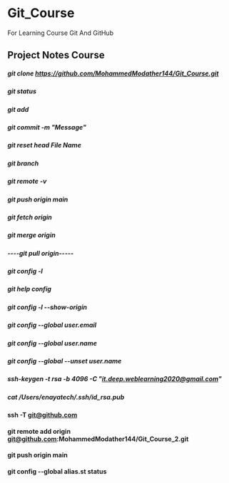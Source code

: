 # Git_Course
For Learning Course Git And GitHub 

## Project Notes Course
##### git clone https://github.com/MohammedModather144/Git_Course.git
##### git status
##### git add
##### git commit -m "Message"
##### git reset head File Name
##### git branch
##### git remote -v
##### git push origin main
##### git fetch origin 
##### git merge origin 
##### ----git pull origin-----
##### git config -l
##### git help config
##### git config -l --show-origin
##### git config --global user.email
##### git config --global user.name
##### git config --global --unset user.name 
##### ssh-keygen -t rsa -b 4096 -C "it.deep.weblearning2020@gmail.com"
##### cat /Users/enayatech/.ssh/id_rsa.pub
#### ssh -T git@github.com
#### git remote add origin git@github.com:MohammedModather144/Git_Course_2.git
#### git push origin main
#### git config --global alias.st status


